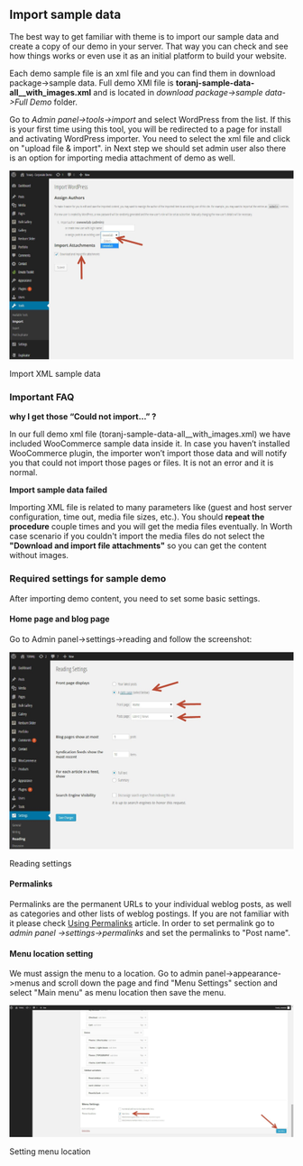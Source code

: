 Import sample data
------------------

The best way to get familiar with theme is to import our sample data and create a copy of our demo in your server. That way you can check and see how things works or even use it as an initial platform to build your website.

Each demo sample file is an xml file and you can find them in download package->sample data. Full demo XMl file is **toranj-sample-data-all\_\_with\_images.xml** and is located in _download package->sample data->Full Demo_ folder.

Go to _Admin panel->tools->import_ and select WordPress from the list. If this is your first time using this tool, you will be redirected to a page for install and activating WordPress importer. You need to select the xml file and click on "upload file & import". in Next step we should set admin user also there is an option for importing media attachment of demo as well.

![](img/import-xml.jpg)

Import XML sample data

### Important FAQ

**why I get those “Could not import…” ?**

In our full demo xml file (toranj-sample-data-all\_\_with\_images.xml) we have included WooCommerce sample data inside it. In case you haven’t installed WooCommerce plugin, the importer won’t import those data and will notify you that could not import those pages or files. It is not an error and it is normal.

**Import sample data failed**

Importing XML file is related to many parameters like (guest and host server configuration, time out, media file sizes, etc.). You should **repeat the procedure** couple times and you will get the media files eventually. In Worth case scenario if you couldn't import the media files do not select the **"Download and import file attachments"** so you can get the content without images.

### Required settings for sample demo

After importing demo content, you need to set some basic settings.

#### Home page and blog page

Go to Admin panel->settings->reading and follow the screenshot:

![](img/reading-setting.jpg)

Reading settings

#### Permalinks

Permalinks are the permanent URLs to your individual weblog posts, as well as categories and other lists of weblog postings. If you are not familiar with it please check [Using Permalinks](http://codex.wordpress.org/Using_Permalinks) article. In order to set permalink go to _admin panel ->settings->permalinks_ and set the permalinks to "Post name".

#### Menu location setting

We must assign the menu to a location. Go to admin panel->appearance->menus and scroll down the page and find "Menu Settings" section and select "Main menu" as menu location then save the menu.

![](img/menu-location.jpg)

Setting menu location